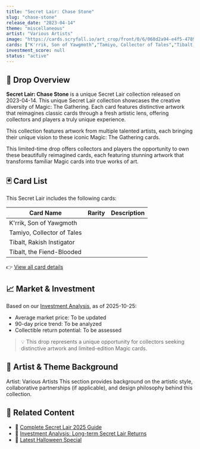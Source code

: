```yaml
---
title: "Secret Lair: Chase Stone"
slug: "chase-stone"
release_date: "2023-04-14"
theme: "miscellaneous"
artist: "Various Artists"
image: "https://cards.scryfall.io/art_crop/front/0/6/068d2a94-e4f5-4789-9228-30d72684e3b9.jpg?1689411436"
cards: ["K'rrik, Son of Yawgmoth","Tamiyo, Collector of Tales","Tibalt, Rakish Instigator","Tibalt, the Fiend-Blooded"]
investment_score: null
status: "active"
---
```


## 💠 Drop Overview
**Secret Lair: Chase Stone** is a unique Secret Lair collection released on 2023-04-14. This unique Secret Lair collection showcases the creative diversity of Magic: The Gathering. Each card features distinctive artwork that reimagines classic cards through a fresh artistic lens, offering collectors and players a truly unique experience.

This collection features artwork from multiple talented artists, each bringing their unique vision to these iconic Magic: The Gathering cards.

This limited-time drop offers collectors and players the opportunity to own these beautifully reimagined cards, each featuring stunning artwork that transforms familiar Magic cards into true works of art.

## 🃏 Card List
This Secret Lair includes the following cards:

| Card Name | Rarity | Description |
|-----------|---------|-------------|
| K'rrik, Son of Yawgmoth |  |  |
| Tamiyo, Collector of Tales |  |  |
| Tibalt, Rakish Instigator |  |  |
| Tibalt, the Fiend-Blooded |  |  |

👉 [View all card details](/cards?drop=chase-stone)

## 📈 Market & Investment
Based on our [Investment Analysis](/investment/chase-stone), as of 2025-10-25:
- Average market price: To be updated
- 90-day price trend: To be analyzed
- Collectible return potential: To be assessed

> 💡 This drop represents a unique opportunity for collectors seeking distinctive artwork and limited-edition Magic cards.

## 🎨 Artist & Theme Background
Artist: Various Artists
This section provides background on the artistic style, collaborative partnerships (if applicable), and design philosophy behind this collection.

## 🔗 Related Content
- 📰 [Complete Secret Lair 2025 Guide](/news/secret-lair-2025-complete-guide)
- 💼 [Investment Analysis: Long-term Secret Lair Returns](/investment)
- 🎃 [Latest Halloween Special](/drops/secret-scare-superdrop-2025)